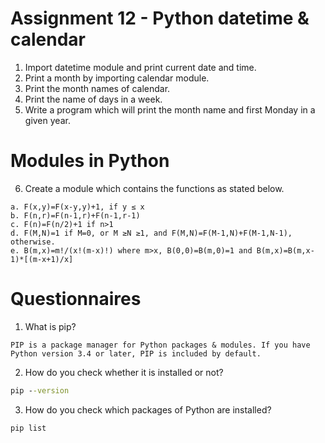 # Assignment 12 - Python datetime & calendar
1. Import datetime module and print current date and time.
2. Print a month by importing calendar module.
3. Print the month names of calendar.
4. Print the name of days in a week.
5. Write a program which will print the month name and first Monday in a given year.
# Modules in Python
6. Create a module which contains the functions as stated below.
```
a. F(x,y)=F(x-y,y)+1, if y ≤ x
b. F(n,r)=F(n-1,r)+F(n-1,r-1)
c. F(n)=F(n/2)+1 if n>1
d. F(M,N)=1 if M=0, or M ≥N ≥1, and F(M,N)=F(M-1,N)+F(M-1,N-1), otherwise.
e. B(m,x)=m!/(x!(m-x)!) where m>x, B(0,0)=B(m,0)=1 and B(m,x)=B(m,x-1)*[(m-x+1)/x]
```
# Questionnaires
1. What is pip?
```
PIP is a package manager for Python packages & modules. If you have Python version 3.4 or later, PIP is included by default.
```
2. How do you check whether it is installed or not?
```bat
pip --version
```
3. How do you check which packages of Python are installed?
```bat
pip list
```
